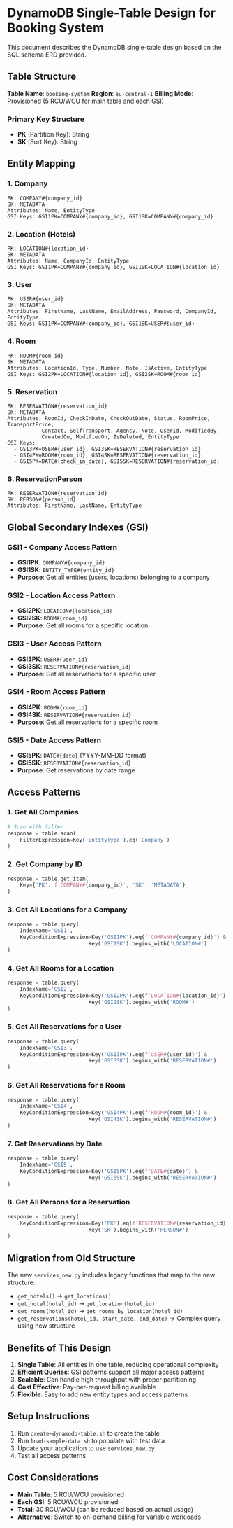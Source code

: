 # DynamoDB Single-Table Design for Booking System

This document describes the DynamoDB single-table design based on the SQL schema ERD provided.

## Table Structure

**Table Name**: `booking-system`
**Region**: `eu-central-1`
**Billing Mode**: Provisioned (5 RCU/WCU for main table and each GSI)

### Primary Key Structure
- **PK** (Partition Key): String
- **SK** (Sort Key): String

## Entity Mapping

### 1. Company
```
PK: COMPANY#{company_id}
SK: METADATA
Attributes: Name, EntityType
GSI Keys: GSI1PK=COMPANY#{company_id}, GSI1SK=COMPANY#{company_id}
```

### 2. Location (Hotels)
```
PK: LOCATION#{location_id}
SK: METADATA
Attributes: Name, CompanyId, EntityType
GSI Keys: GSI1PK=COMPANY#{company_id}, GSI1SK=LOCATION#{location_id}
```

### 3. User
```
PK: USER#{user_id}
SK: METADATA
Attributes: FirstName, LastName, EmailAddress, Password, CompanyId, EntityType
GSI Keys: GSI1PK=COMPANY#{company_id}, GSI1SK=USER#{user_id}
```

### 4. Room
```
PK: ROOM#{room_id}
SK: METADATA
Attributes: LocationId, Type, Number, Note, IsActive, EntityType
GSI Keys: GSI2PK=LOCATION#{location_id}, GSI2SK=ROOM#{room_id}
```

### 5. Reservation
```
PK: RESERVATION#{reservation_id}
SK: METADATA
Attributes: RoomId, CheckInDate, CheckOutDate, Status, RoomPrice, TransportPrice, 
           Contact, SelfTransport, Agency, Note, UserId, ModifiedBy, 
           CreatedOn, ModifiedOn, IsDeleted, EntityType
GSI Keys: 
  - GSI3PK=USER#{user_id}, GSI3SK=RESERVATION#{reservation_id}
  - GSI4PK=ROOM#{room_id}, GSI4SK=RESERVATION#{reservation_id}
  - GSI5PK=DATE#{check_in_date}, GSI5SK=RESERVATION#{reservation_id}
```

### 6. ReservationPerson
```
PK: RESERVATION#{reservation_id}
SK: PERSON#{person_id}
Attributes: FirstName, LastName, EntityType
```

## Global Secondary Indexes (GSI)

### GSI1 - Company Access Pattern
- **GSI1PK**: `COMPANY#{company_id}`
- **GSI1SK**: `ENTITY_TYPE#{entity_id}`
- **Purpose**: Get all entities (users, locations) belonging to a company

### GSI2 - Location Access Pattern
- **GSI2PK**: `LOCATION#{location_id}`
- **GSI2SK**: `ROOM#{room_id}`
- **Purpose**: Get all rooms for a specific location

### GSI3 - User Access Pattern
- **GSI3PK**: `USER#{user_id}`
- **GSI3SK**: `RESERVATION#{reservation_id}`
- **Purpose**: Get all reservations for a specific user

### GSI4 - Room Access Pattern
- **GSI4PK**: `ROOM#{room_id}`
- **GSI4SK**: `RESERVATION#{reservation_id}`
- **Purpose**: Get all reservations for a specific room

### GSI5 - Date Access Pattern
- **GSI5PK**: `DATE#{date}` (YYYY-MM-DD format)
- **GSI5SK**: `RESERVATION#{reservation_id}`
- **Purpose**: Get reservations by date range

## Access Patterns

### 1. Get All Companies
```python
# Scan with filter
response = table.scan(
    FilterExpression=Key('EntityType').eq('Company')
)
```

### 2. Get Company by ID
```python
response = table.get_item(
    Key={'PK': f'COMPANY#{company_id}', 'SK': 'METADATA'}
)
```

### 3. Get All Locations for a Company
```python
response = table.query(
    IndexName='GSI1',
    KeyConditionExpression=Key('GSI1PK').eq(f'COMPANY#{company_id}') & 
                          Key('GSI1SK').begins_with('LOCATION#')
)
```

### 4. Get All Rooms for a Location
```python
response = table.query(
    IndexName='GSI2',
    KeyConditionExpression=Key('GSI2PK').eq(f'LOCATION#{location_id}') & 
                          Key('GSI2SK').begins_with('ROOM#')
)
```

### 5. Get All Reservations for a User
```python
response = table.query(
    IndexName='GSI3',
    KeyConditionExpression=Key('GSI3PK').eq(f'USER#{user_id}') & 
                          Key('GSI3SK').begins_with('RESERVATION#')
)
```

### 6. Get All Reservations for a Room
```python
response = table.query(
    IndexName='GSI4',
    KeyConditionExpression=Key('GSI4PK').eq(f'ROOM#{room_id}') & 
                          Key('GSI4SK').begins_with('RESERVATION#')
)
```

### 7. Get Reservations by Date
```python
response = table.query(
    IndexName='GSI5',
    KeyConditionExpression=Key('GSI5PK').eq(f'DATE#{date}') & 
                          Key('GSI5SK').begins_with('RESERVATION#')
)
```

### 8. Get All Persons for a Reservation
```python
response = table.query(
    KeyConditionExpression=Key('PK').eq(f'RESERVATION#{reservation_id}') & 
                          Key('SK').begins_with('PERSON#')
)
```

## Migration from Old Structure

The new `services_new.py` includes legacy functions that map to the new structure:

- `get_hotels()` → `get_locations()`
- `get_hotel(hotel_id)` → `get_location(hotel_id)`
- `get_rooms(hotel_id)` → `get_rooms_by_location(hotel_id)`
- `get_reservations(hotel_id, start_date, end_date)` → Complex query using new structure

## Benefits of This Design

1. **Single Table**: All entities in one table, reducing operational complexity
2. **Efficient Queries**: GSI patterns support all major access patterns
3. **Scalable**: Can handle high throughput with proper partitioning
4. **Cost Effective**: Pay-per-request billing available
5. **Flexible**: Easy to add new entity types and access patterns

## Setup Instructions

1. Run `create-dynamodb-table.sh` to create the table
2. Run `load-sample-data.sh` to populate with test data
3. Update your application to use `services_new.py`
4. Test all access patterns

## Cost Considerations

- **Main Table**: 5 RCU/WCU provisioned
- **Each GSI**: 5 RCU/WCU provisioned
- **Total**: 30 RCU/WCU (can be reduced based on actual usage)
- **Alternative**: Switch to on-demand billing for variable workloads
